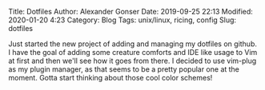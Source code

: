 Title: Dotfiles
Author: Alexander Gonser
Date: 2019-09-25 22:13
Modified: 2020-01-20 4:23
Category: Blog
Tags: unix/linux, ricing, config
Slug: dotfiles

Just started the new project of adding and managing my dotfiles on github.  I have the goal of adding some creature comforts and IDE like usage to Vim at first and then we'll see how it goes from there. I decided to use vim-plug as my plugin manager, as that seems to be a pretty popular one at the moment. Gotta start thinking about those cool color schemes!
